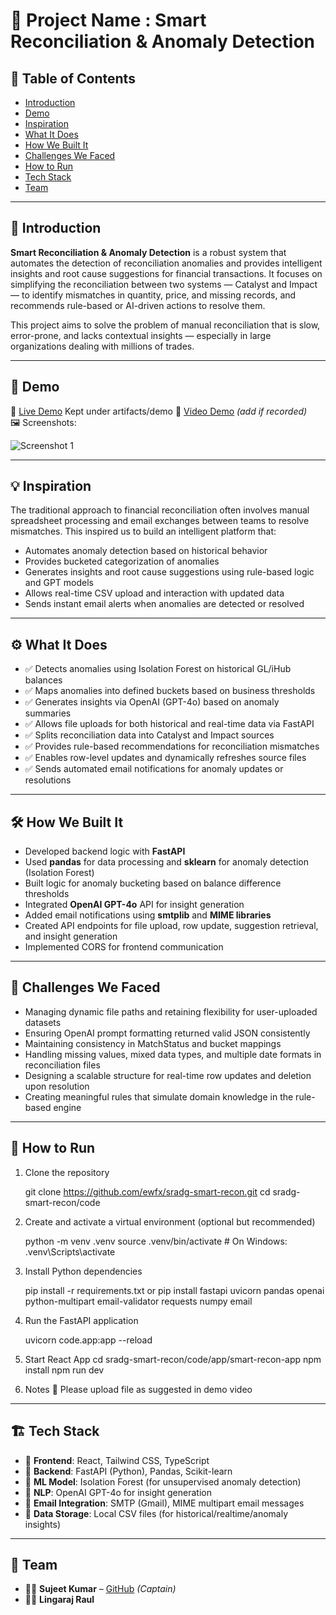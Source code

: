# 🚀 Project Name : Smart Reconciliation & Anomaly Detection

## 📌 Table of Contents
- [Introduction](#introduction)
- [Demo](#demo)
- [Inspiration](#inspiration)
- [What It Does](#what-it-does)
- [How We Built It](#how-we-built-it)
- [Challenges We Faced](#challenges-we-faced)
- [How to Run](#how-to-run)
- [Tech Stack](#tech-stack)
- [Team](#team)

---

## 🌟 Introduction

**Smart Reconciliation & Anomaly Detection** is a robust system that automates the detection of reconciliation anomalies and provides intelligent insights and root cause suggestions for financial transactions. It focuses on simplifying the reconciliation between two systems — Catalyst and Impact — to identify mismatches in quantity, price, and missing records, and recommends rule-based or AI-driven actions to resolve them.

This project aims to solve the problem of manual reconciliation that is slow, error-prone, and lacks contextual insights — especially in large organizations dealing with millions of trades.

---

## 🎥 Demo

🔗 [Live Demo](#) Kept under artifacts/demo
🎩 [Video Demo](#) *(add if recorded)*  
🖼️ Screenshots:

![Screenshot 1](link-to-image)

---

## 💡 Inspiration

The traditional approach to financial reconciliation often involves manual spreadsheet processing and email exchanges between teams to resolve mismatches. This inspired us to build an intelligent platform that:
- Automates anomaly detection based on historical behavior
- Provides bucketed categorization of anomalies
- Generates insights and root cause suggestions using rule-based logic and GPT models
- Allows real-time CSV upload and interaction with updated data
- Sends instant email alerts when anomalies are detected or resolved

---

## ⚙️ What It Does

- ✅ Detects anomalies using Isolation Forest on historical GL/iHub balances
- ✅ Maps anomalies into defined buckets based on business thresholds
- ✅ Generates insights via OpenAI (GPT-4o) based on anomaly summaries
- ✅ Allows file uploads for both historical and real-time data via FastAPI
- ✅ Splits reconciliation data into Catalyst and Impact sources
- ✅ Provides rule-based recommendations for reconciliation mismatches
- ✅ Enables row-level updates and dynamically refreshes source files
- ✅ Sends automated email notifications for anomaly updates or resolutions

---

## 🛠️ How We Built It

- Developed backend logic with **FastAPI**
- Used **pandas** for data processing and **sklearn** for anomaly detection (Isolation Forest)
- Built logic for anomaly bucketing based on balance difference thresholds
- Integrated **OpenAI GPT-4o** API for insight generation
- Added email notifications using **smtplib** and **MIME libraries**
- Created API endpoints for file upload, row update, suggestion retrieval, and insight generation
- Implemented CORS for frontend communication

---

## 🚧 Challenges We Faced

- Managing dynamic file paths and retaining flexibility for user-uploaded datasets
- Ensuring OpenAI prompt formatting returned valid JSON consistently
- Maintaining consistency in MatchStatus and bucket mappings
- Handling missing values, mixed data types, and multiple date formats in reconciliation files
- Designing a scalable structure for real-time row updates and deletion upon resolution
- Creating meaningful rules that simulate domain knowledge in the rule-based engine

---

## 🏃 How to Run

1. Clone the repository  
   
   git clone https://github.com/ewfx/sradg-smart-recon.git
   cd sradg-smart-recon/code
  

2. Create and activate a virtual environment (optional but recommended)  
   
   python -m venv .venv
   source .venv/bin/activate  # On Windows: .venv\Scripts\activate
  
3. Install Python dependencies  
   
   pip install -r requirements.txt   or pip install fastapi uvicorn pandas openai python-multipart email-validator requests numpy email
  

4. Run the FastAPI application  
  
   uvicorn code.app:app --reload

5. Start React App 
   cd sradg-smart-recon/code/app/smart-recon-app
   npm install 
   npm run dev
 
6. Notes 
   📍 Please upload file as suggested in demo video

---

## 🏗️ Tech Stack

- 🔹 **Frontend**: React, Tailwind CSS, TypeScript 
- 🔹 **Backend**: FastAPI (Python), Pandas, Scikit-learn
- 🔹 **ML Model**: Isolation Forest (for unsupervised anomaly detection)
- 🔹 **NLP**: OpenAI GPT-4o for insight generation
- 🔹 **Email Integration**: SMTP (Gmail), MIME multipart email messages
- 🔹 **Data Storage**: Local CSV files (for historical/realtime/anomaly insights)

---

## 👥 Team

- 👨‍💻 **Sujeet Kumar** – [GitHub](https://github.com/sujeetkumar6673) *(Captain)*
- 👨‍💻 **Lingaraj Raul**
